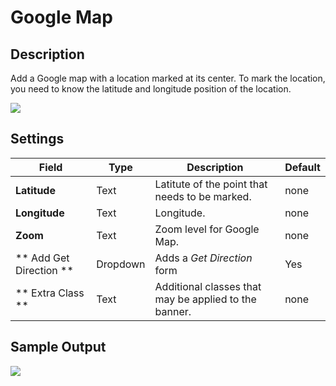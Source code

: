 #  Google Map


## Description

Add a Google map with a location marked at its center. To mark the location, you need to know the latitude and longitude position of the location.

![](http://transvelo.github.io/mediacenter/docs/assets/images/vc-googleMap-setting.png)

## Settings

| Field | Type | Description | Default
| -- | -- | -- | -- |
| **Latitude** | Text |Latitute of the point that needs to be marked. | none
| **Longitude** | Text |Longitude.| none
| **Zoom** | Text |Zoom level for Google Map.| none
| ** Add Get Direction ** | Dropdown | Adds a *Get Direction* form | Yes
| ** Extra Class ** | Text | Additional classes that may be applied to the banner. | none


## Sample Output

![](http://transvelo.github.io/mediacenter/docs/assets/images/vc-googlemap-output.png)
